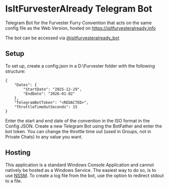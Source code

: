 ﻿# IsItFurvesterAlready Telegram Bot
Telegram Bot for the Furvester Furry Convention that acts on the same config file as the Web Version, hosted on https://isitfurvesteralready.info

The bot can be accessed via [@isitfurvesteralready_bot](https://telegram.me/isitfurvesteralready_bot)

## Setup
To set up, create a config.json in a D:\Furvester folder with the following structure:
```
{
    "Dates": {
        "StartDate": "2025-12-29",
        "EndDate": "2026-01-02"
    },
    "TelegramBotToken": "<REDACTED>",
    "ThrottleTimeOutSeconds": 15
}
```

Enter the start and end date of the convention in the ISO format in the Config JSON.
Create a new Telegram Bot using the BotFather and enter the bot token.
You can change the throttle time out (used in Groups, not in Private Chats) to any value you want.

## Hosting
This application is a standard Windows Console Application and cannot natively be hosted as a Windows Service.
The easiest way to do so, is to use [NSSM](https://nssm.cc/).
To create a log file from the bot, use the option to redirect stdout to a file.
